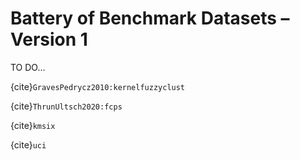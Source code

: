 



# Battery of Benchmark Datasets – Version 1

TO DO...

{cite}`GravesPedrycz2010:kernelfuzzyclust`

{cite}`ThrunUltsch2020:fcps`

{cite}`kmsix`

{cite}`uci`
